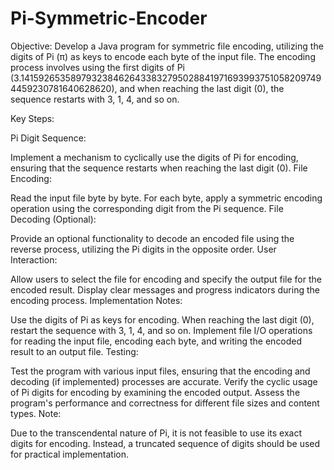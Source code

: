 # Pi-Symmetric-Encoder

Objective:
Develop a Java program for symmetric file encoding, utilizing the digits of Pi (π) as keys to encode each byte of the input file. The encoding process involves using the first digits of Pi (3.14159265358979323846264338327950288419716939937510582097494459230781640628620), and when reaching the last digit (0), the sequence restarts with 3, 1, 4, and so on.

Key Steps:

Pi Digit Sequence:

Implement a mechanism to cyclically use the digits of Pi for encoding, ensuring that the sequence restarts when reaching the last digit (0).
File Encoding:

Read the input file byte by byte.
For each byte, apply a symmetric encoding operation using the corresponding digit from the Pi sequence.
File Decoding (Optional):

Provide an optional functionality to decode an encoded file using the reverse process, utilizing the Pi digits in the opposite order.
User Interaction:

Allow users to select the file for encoding and specify the output file for the encoded result.
Display clear messages and progress indicators during the encoding process.
Implementation Notes:

Use the digits of Pi as keys for encoding. When reaching the last digit (0), restart the sequence with 3, 1, 4, and so on.
Implement file I/O operations for reading the input file, encoding each byte, and writing the encoded result to an output file.
Testing:

Test the program with various input files, ensuring that the encoding and decoding (if implemented) processes are accurate.
Verify the cyclic usage of Pi digits for encoding by examining the encoded output.
Assess the program's performance and correctness for different file sizes and content types.
Note:

Due to the transcendental nature of Pi, it is not feasible to use its exact digits for encoding. Instead, a truncated sequence of digits should be used for practical implementation.
